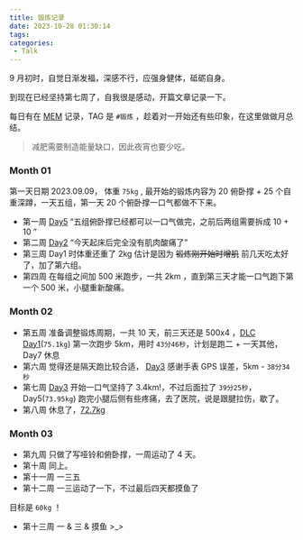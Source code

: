 ```yaml
---
title: 锻炼记录
date: 2023-10-28 01:30:14
tags:
categories:
 - Talk
---
```


9 月初时，自觉日渐发福，深感不行，应强身健体，砥砺自身。

到现在已经坚持第七周了，自我很是感动，开篇文章记录一下。

每日有在 [MEM](https://mem.nep.me) 记录，TAG 是 `#锻炼` ，趁着对一开始还有些印象，在这里做做月总结。

<!--more-->

> 减肥需要制造能量缺口，因此夜宵也要少吃。

### Month 01

第一天日期 2023.09.09， 体重 `75kg` , 最开始的锻炼内容为 20 俯卧撑 + 25 个自重深蹲，一天五组，第一天 20 个俯卧撑一口气都做不下来。

- 第一周 [Day5](https://mem.nep.me/m/28) “五组俯卧撑已经都可以一口气做完，之前后两组需要拆成 10 + 10 ”
- 第二周 [Day2](https://mem.nep.me/m/33) “今天起床后完全没有肌肉酸痛了” 
- 第三周 Day1 时体重还重了 2kg 估计是因为 ~~锻炼刚开始时增肌~~ 前几天吃太好了，加了第六组。
- 第四周 在每组之间加 500 米跑步，一共 2km ，直到第三天才能一口气跑下第一个 500 米，小腿重新酸痛。

### Month 02

- 第五周 准备调整锻炼周期，一共 10 天，前三天还是 500x4 ，[DLC Day1](https://mem.nep.me/m/59)(`75.1kg`) 第一次跑步 5km，用时 `43分46秒`，计划是跑二 + 一天其他，Day7 休息
- 第六周 觉得还是隔天跑比较合适， [Day3](https://mem.nep.me/m/68) 感谢手表 GPS 误差，5km - `38分34秒`
- 第七周 [Day3](https://mem.nep.me/m/75) 开始一口气坚持了 3.4km!，不过后面拉了 `39分25秒`，Day5(`73.95kg`) 跑完小腿后侧有些疼痛，去了医院，说是跟腱拉伤，歇了。
- 第八周 休息了，[72.7kg](https://mem.nep.me/m/79)

### Month 03
 
- 第九周 只做了写哑铃和俯卧撑，一周运动了 4 天。
- 第十周 同上。
- 第十一周 一三五
- 第十二周 一三运动了一下，不过最后四天都摸鱼了

目标是 `60kg` ！

- 第十三周 一 & 三 & 摸鱼 >_>
